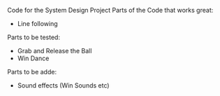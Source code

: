 Code for the System Design Project 
Parts of the Code that works great:

- Line following 

Parts to be tested:

- Grab and Release the Ball
- Win Dance

Parts to be adde:

- Sound effects (Win Sounds etc)